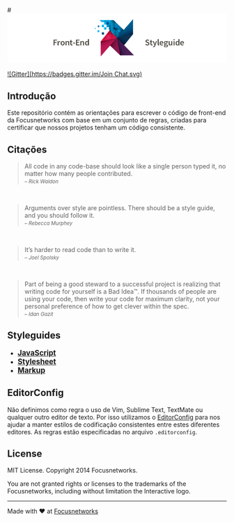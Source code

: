 #![logo](logo_interactive.png)

[![Gitter](https://badges.gitter.im/Join Chat.svg)](https://gitter.im/focusnetworks/guide-frontend?utm_source=badge&utm_medium=badge&utm_campaign=pr-badge&utm_content=badge)

## Introdução

Este repositório contém as orientações para escrever o código de front-end da Focusnetworks com base em um conjunto de regras, criadas para certificar que nossos projetos tenham um código consistente.

## Citações

>All code in any code-base should look like a single person typed it, no matter how many people contributed.  
><small>– _Rick Waldon_</small>

&nbsp;

>Arguments over style are pointless. There should be a style guide, and you should follow it.  
><small>– _Rebecca Murphey_</small>

&nbsp;

>It’s harder to read code than to write it.  
><small>– _Joel Spolsky_</small>

&nbsp;

>Part of being a good steward to a successful project is realizing that writing code for yourself is a Bad Idea™. If thousands of people are using your code, then write your code for maximum clarity, not your personal preference of how to get clever within the spec.  
><small>– _Idan Gazit_</small>

## Styleguides

* <big>**[JavaScript](/Javascript.md)**</big>
* <big>**[Stylesheet](/Stylesheet.md)**</big>
* <big>**[Markup](/Markup.md)**</big>

## EditorConfig

Não definimos como regra o uso de Vim, Sublime Text, TextMate ou qualquer outro editor de texto. Por isso utilizamos o [EditorConfig](http://editorconfig.org) para nos ajudar a manter estilos de codificação consistentes entre estes diferentes editores. As regras estão especificadas no arquivo `.editorconfig`.

## License

MIT License. Copyright 2014 Focusnetworks.

You are not granted rights or licenses to the trademarks of the Focusnetworks, including without limitation the Interactive logo.

---

Made with :heart: at [Focusnetworks](http://focusnetworks.com.br)
